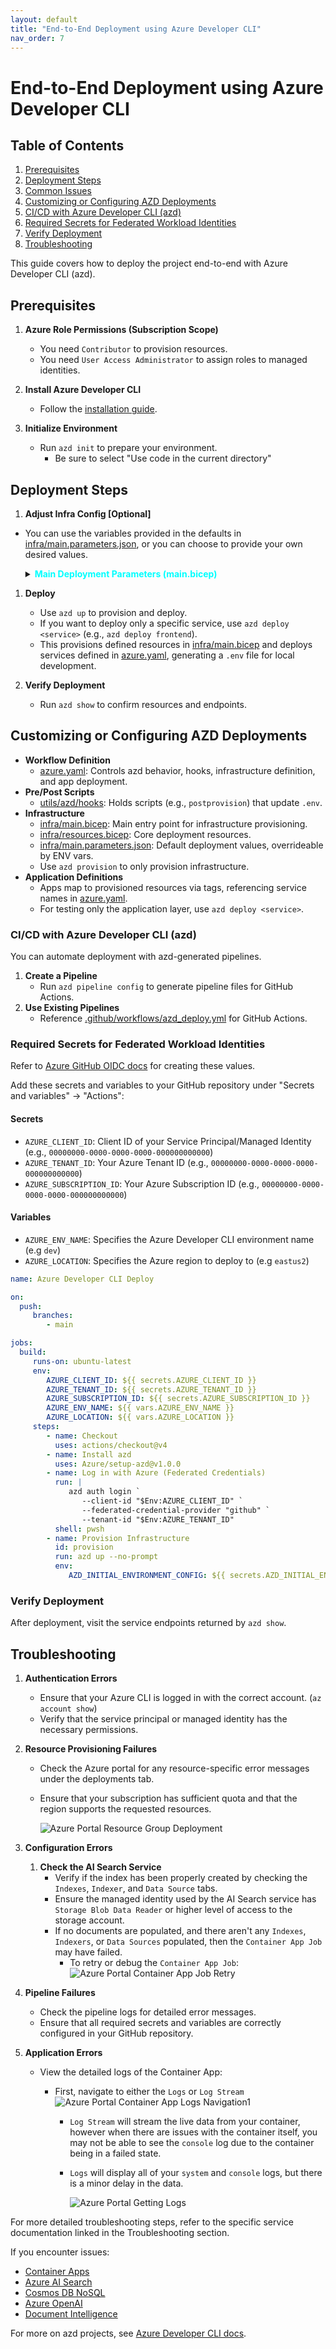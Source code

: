 ```yaml
---
layout: default
title: "End-to-End Deployment using Azure Developer CLI"
nav_order: 7
---
```


# End-to-End Deployment using Azure Developer CLI

## Table of Contents

1. [Prerequisites](#prerequisites)
2. [Deployment Steps](#deployment-steps)
3. [Common Issues](#common-issues)
4. [Customizing or Configuring AZD Deployments](#customizing-or-configuring-azd-deployments)
5. [CI/CD with Azure Developer CLI (azd)](#cicd-with-azure-developer-cli-azd)
6. [Required Secrets for Federated Workload Identities](#required-secrets-for-federated-workload-identities)
7. [Verify Deployment](#verify-deployment)
8. [Troubleshooting](#troubleshooting)

This guide covers how to deploy the project end-to-end with Azure Developer CLI (azd).

## Prerequisites

1. **Azure Role Permissions (Subscription Scope)**
    - You need `Contributor` to provision resources.
    - You need `User Access Administrator` to assign roles to managed identities.

2. **Install Azure Developer CLI**
    - Follow the [installation guide](https://learn.microsoft.com/azure/developer/azure-developer-cli/install-azd).

3. **Initialize Environment**
    - Run `azd init` to prepare your environment.
        -  Be sure to select "Use code in the current directory"

## Deployment Steps

1. **Adjust Infra Config [Optional]**
  - You can use the variables provided in the defaults in [infra/main.parameters.json](../infra/main.parameters.json), or you can choose to provide your own desired values.

    <details>
      <summary><strong style="color: cyan; cursor: pointer;">Main Deployment Parameters (main.bicep)</strong></summary>
      <table>
        <thead>
          <tr>
            <th>Parameter name</th>
            <th>Required</th>
            <th>Description</th>
            <th>Example</th>
          </tr>
        </thead>
        <tbody>
          <tr>
            <td>environmentName</td>
            <td>Yes</td>
            <td>Name of the environment that can be used as part of naming resource convention</td>
            <td><code>dev</code></td>
          </tr>
          <tr>
            <td>location</td>
            <td>Yes</td>
            <td>Primary location for all resources. Not all regions are supported due to OpenAI limitations</td>
            <td><code>eastus</code></td>
          </tr>
          <tr>
            <td>frontendExists</td>
            <td>No</td>
            <td>Flag to indicate if Frontend app image exists. This is managed by AZD</td>
            <td><code>false</code></td>
          </tr>
          <tr>
            <td>backendExists</td>
            <td>No</td>
            <td>Flag to indicate if Backend app image exists. This is managed by AZD</td>
            <td><code>false</code></td>
          </tr>
          <tr>
            <td>priorAuthName</td>
            <td>No</td>
            <td>Name for the PriorAuth resource and used to derive the name of dependent resources.</td>
            <td><code>priorAuth</code></td>
          </tr>
          <tr>
            <td>tags</td>
            <td>No</td>
            <td>Tags to be applied to all resources</td>
            <td><code>{ environment: 'dev', location: 'eastus' }</code></td>
          </tr>
          <tr>
            <td>openAiApiVersion</td>
            <td>No</td>
            <td>API Version of the OpenAI API</td>
            <td><code>2024-08-01-preview</code></td>
          </tr>
          <tr>
            <td>chatCompletionModels</td>
            <td>No</td>
            <td>List of completion models to be deployed to the OpenAI account.</td>
            <td><code>[ { name: 'o1', version: '2024-12-17', skuName: 'Standard', capacity: 100 } ]</code></td>
          </tr>
          <tr>
            <td>embeddingModel</td>
            <td>No</td>
            <td>List of embedding models to be deployed to the OpenAI account.</td>
            <td><code>{ name: 'text-embedding-3-large', version: '1', skuName: 'Standard', capacity: 50 }</code></td>
          </tr>
          <tr>
            <td>embeddingModelDimension</td>
            <td>No</td>
            <td>Embedding model size for the OpenAI Embedding deployment</td>
            <td><code>3072</code></td>
          </tr>
          <tr>
            <td>storageBlobContainerName</td>
            <td>No</td>
            <td>Storage Blob Container name to land the files for Prior Auth</td>
            <td><code>default</code></td>
          </tr>
        </tbody>
      </table>
    </details>

1. **Deploy**
    - Use `azd up` to provision and deploy.
    - If you want to deploy only a specific service, use `azd deploy <service>` (e.g., `azd deploy frontend`).
    - This provisions defined resources in [infra/main.bicep](../infra/main.bicep) and deploys services defined in [azure.yaml](../azure.yaml#L6), generating a `.env` file for local development.

1. **Verify Deployment**
    - Run `azd show` to confirm resources and endpoints.

## Customizing or Configuring AZD Deployments

- **Workflow Definition**
  - [azure.yaml](./azure.yaml): Controls azd behavior, hooks, infrastructure definition, and app deployment.
- **Pre/Post Scripts**
  - [utils/azd/hooks](./utils/azd/hooks/): Holds scripts (e.g., `postprovision`) that update `.env`.
- **Infrastructure**
  - [infra/main.bicep](infra/main.bicep): Main entry point for infrastructure provisioning.
  - [infra/resources.bicep](infra/resources.bicep): Core deployment resources.
  - [infra/main.parameters.json](infra/main.parameters.json): Default deployment values, overrideable by ENV vars.
  - Use `azd provision` to only provision infrastructure.
- **Application Definitions**
  - Apps map to provisioned resources via tags, referencing service names in [azure.yaml](./azure.yaml).
  - For testing only the application layer, use `azd deploy <service>`.

### CI/CD with Azure Developer CLI (azd)

You can automate deployment with azd-generated pipelines.

1. **Create a Pipeline**
    - Run `azd pipeline config` to generate pipeline files for GitHub Actions.
2. **Use Existing Pipelines**
    - Reference [.github/workflows/azd_deploy.yml](../.github/workflows/azd_deploy.yml) for GitHub Actions.

### Required Secrets for Federated Workload Identities

Refer to [Azure GitHub OIDC docs](https://learn.microsoft.com/azure/developer/github/connect-from-azure-openid-connect) for creating these values.

Add these secrets and variables to your GitHub repository under "Secrets and variables" → "Actions":

#### Secrets
- `AZURE_CLIENT_ID`: Client ID of your Service Principal/Managed Identity (e.g., `00000000-0000-0000-0000-000000000000`)
- `AZURE_TENANT_ID`: Your Azure Tenant ID (e.g., `00000000-0000-0000-0000-000000000000`)
- `AZURE_SUBSCRIPTION_ID`: Your Azure Subscription ID (e.g., `00000000-0000-0000-0000-000000000000`)

#### Variables
- `AZURE_ENV_NAME`: Specifies the Azure Developer CLI environment name (e.g `dev`)
- `AZURE_LOCATION`: Specifies the Azure region to deploy to (e.g `eastus2`)

```yaml
name: Azure Developer CLI Deploy

on:
  push:
     branches:
        - main

jobs:
  build:
     runs-on: ubuntu-latest
     env:
        AZURE_CLIENT_ID: ${{ secrets.AZURE_CLIENT_ID }}
        AZURE_TENANT_ID: ${{ secrets.AZURE_TENANT_ID }}
        AZURE_SUBSCRIPTION_ID: ${{ secrets.AZURE_SUBSCRIPTION_ID }}
        AZURE_ENV_NAME: ${{ vars.AZURE_ENV_NAME }}
        AZURE_LOCATION: ${{ vars.AZURE_LOCATION }}
     steps:
        - name: Checkout
          uses: actions/checkout@v4
        - name: Install azd
          uses: Azure/setup-azd@v1.0.0
        - name: Log in with Azure (Federated Credentials)
          run: |
             azd auth login `
                --client-id "$Env:AZURE_CLIENT_ID" `
                --federated-credential-provider "github" `
                --tenant-id "$Env:AZURE_TENANT_ID"
          shell: pwsh
        - name: Provision Infrastructure
          id: provision
          run: azd up --no-prompt
          env:
             AZD_INITIAL_ENVIRONMENT_CONFIG: ${{ secrets.AZD_INITIAL_ENVIRONMENT_CONFIG }}
```

### Verify Deployment

After deployment, visit the service endpoints returned by `azd show`.

## Troubleshooting


1. **Authentication Errors**
    - Ensure that your Azure CLI is logged in with the correct account. (`az account show`)
    - Verify that the service principal or managed identity has the necessary permissions.

1. **Resource Provisioning Failures**
    - Check the Azure portal for any resource-specific error messages under the deployments tab.
    - Ensure that your subscription has sufficient quota and that the region supports the requested resources.

        ![Azure Portal Resource Group Deployment](./images/azp_help_deployments.png)

1. **Configuration Errors**
    1. **Check the AI Search Service**
        - Verify if the index has been properly created by checking the `Indexes`, `Indexer`, and `Data Source` tabs.
        - Ensure the managed identity used by the AI Search service has `Storage Blob Data Reader` or higher level of access to the storage account.
        - If no documents are populated, and there aren't any `Indexes`, `Indexers`, or `Data Sources` populated, then the `Container App Job` may have failed.
            - To retry or debug the `Container App Job`:
            ![Azure Portal Container App Job Retry](./images/azp_help_containerjoblogs_1.png)


1. **Pipeline Failures**
    - Check the pipeline logs for detailed error messages.
    - Ensure that all required secrets and variables are correctly configured in your GitHub repository.

1. **Application Errors**
    - View the detailed logs of the Container App:
        - First, navigate to either the `Logs` or `Log Stream`
            ![Azure Portal Container App Logs Navigation1](./images/azp_help_containerlogs_1.png)

            - `Log Stream` will stream the live data from your container, however when there are issues with the container itself, you may not be able to see the `console` log due to the container being in a failed state.

            - `Logs` will display all of your `system` and `console` logs, but there is a minor delay in the data.

                ![Azure Portal Getting Logs](images/azp_help_containerlogs_2.png)



For more detailed troubleshooting steps, refer to the specific service documentation linked in the Troubleshooting section.


If you encounter issues:
- [Container Apps](https://learn.microsoft.com/azure/container-apps/troubleshooting)
- [Azure AI Search](https://learn.microsoft.com/azure/search/cognitive-search-common-errors-warnings)
- [Cosmos DB NoSQL](https://learn.microsoft.com/azure/cosmos-db/nosql/troubleshoot-query-performance)
- [Azure OpenAI](https://learn.microsoft.com/azure/ai-services/openai/how-to/on-your-data-best-practices)
- [Document Intelligence](https://learn.microsoft.com/azure/ai-services/document-intelligence/how-to-guides/resolve-errors?view=doc-intel-4.0.0)

For more on azd projects, see [Azure Developer CLI docs](https://learn.microsoft.com/azure/developer/azure-developer-cli/make-azd-compatible?pivots=azd-convert).

